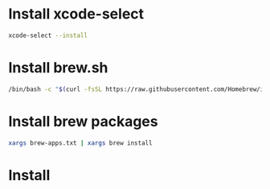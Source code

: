 # Install xcode-select

```bash
xcode-select --install
```

# Install brew.sh

```bash
/bin/bash -c "$(curl -fsSL https://raw.githubusercontent.com/Homebrew/install/HEAD/install.sh)"
```

# Install brew packages

```bash
xargs brew-apps.txt | xargs brew install
```

# Install